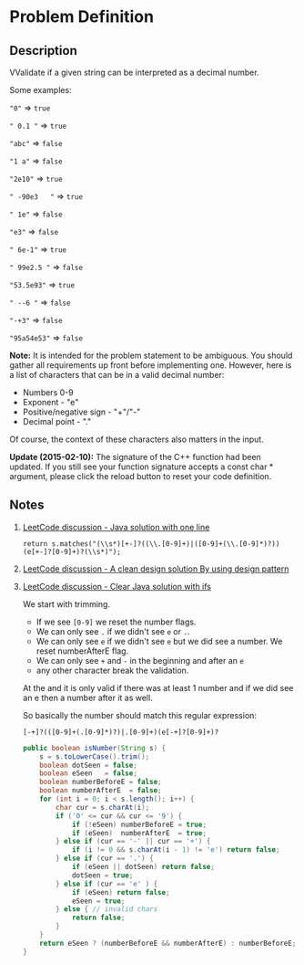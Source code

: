 # Problem Definition

## Description

VValidate if a given string can be interpreted as a decimal number.

Some examples:

`"0"` => `true`

`" 0.1 "` => `true`

`"abc"` => `false`

`"1 a"` => `false`

`"2e10"` => `true`

`" -90e3   "` => `true`

`" 1e"` => `false`

`"e3"` => `false`

`" 6e-1"` => `true`

`" 99e2.5 "` => `false`

`"53.5e93"` => `true`

`" --6 "` => `false`

`"-+3"` => `false`

`"95a54e53"` => `false`

**Note:** It is intended for the problem statement to be ambiguous. You should gather all requirements up front before implementing one. However, here is a list of characters that can be in a valid decimal number:

* Numbers 0-9
* Exponent - "e"
* Positive/negative sign - "+"/"-"
* Decimal point - "."

Of course, the context of these characters also matters in the input.

**Update (2015-02-10):** The signature of the C++ function had been updated. If you still see your function signature accepts a const char * argument, please click the reload button to reset your code definition.

## Notes

1. [LeetCode discussion - Java solution with one line](https://leetcode.com/explore/interview/card/google/59/array-and-strings/443/discuss/24046/Java-solution-with-one-line)

    `return s.matches("(\\s*)[+-]?((\\.[0-9]+)|([0-9]+(\\.[0-9]*)?))(e[+-]?[0-9]+)?(\\s*)");`

1. [LeetCode discussion - A clean design solution By using design pattern](https://leetcode.com/explore/interview/card/google/59/array-and-strings/443/discuss/23977/A-clean-design-solution-By-using-design-pattern)
1. [LeetCode discussion - Clear Java solution with ifs](https://leetcode.com/explore/interview/card/google/59/array-and-strings/443/discuss/23738/Clear-Java-solution-with-ifs)

    We start with trimming.

    * If we see `[0-9]` we reset the number flags.
    * We can only see `.` if we didn't see `e` or `.`.
    * We can only see `e` if we didn't see `e` but we did see a number. We reset numberAfterE flag.
    * We can only see `+` and `-` in the beginning and after an `e`
    * any other character break the validation.

    At the and it is only valid if there was at least 1 number and if we did see an e then a number after it as well.

    So basically the number should match this regular expression:

    `[-+]?(([0-9]+(.[0-9]*)?)|.[0-9]+)(e[-+]?[0-9]+)?`

    ```java
    public boolean isNumber(String s) {
        s = s.toLowerCase().trim();
        boolean dotSeen = false;
        boolean eSeen   = false;
        boolean numberBeforeE = false;
        boolean numberAfterE  = false;
        for (int i = 0; i < s.length(); i++) {
            char cur = s.charAt(i);
            if ('0' <= cur && cur <= '9') {
                if (!eSeen) numberBeforeE = true;
                if (eSeen)  numberAfterE  = true;
            } else if (cur == '-' || cur == '+') {
                if (i != 0 && s.charAt(i - 1) != 'e') return false;
            } else if (cur == '.') {
                if (eSeen || dotSeen) return false;
                dotSeen = true;
            } else if (cur == 'e' ) {
                if (eSeen) return false;
                eSeen = true;
            } else { // invalid chars
                return false;
            }
        }
        return eSeen ? (numberBeforeE && numberAfterE) : numberBeforeE;
    }
    ```